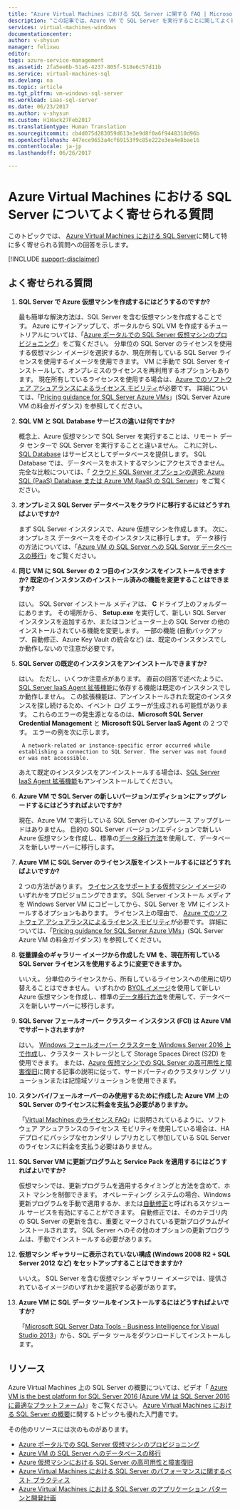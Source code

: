 ```yaml
---
title: "Azure Virtual Machines における SQL Server に関する FAQ | Microsoft Docs"
description: "この記事では、Azure VM で SQL Server を実行することに関してよく寄せられる質問に対する回答を示します。"
services: virtual-machines-windows
documentationcenter: 
author: v-shysun
manager: felixwu
editor: 
tags: azure-service-management
ms.assetid: 2fa5ee6b-51a6-4237-805f-518e6c57d11b
ms.service: virtual-machines-sql
ms.devlang: na
ms.topic: article
ms.tgt_pltfrm: vm-windows-sql-server
ms.workload: iaas-sql-server
ms.date: 06/23/2017
ms.author: v-shysun
ms.custom: H1Hack27Feb2017
ms.translationtype: Human Translation
ms.sourcegitcommit: cb4d075d283059d613e3e9d8f0a6f9448310d96b
ms.openlocfilehash: 447ece9653a4cf69153f9c85e222e3ea4e8bae16
ms.contentlocale: ja-jp
ms.lasthandoff: 06/26/2017

---
```

# <a name="frequently-asked-questions-for-sql-server-on-azure-virtual-machines"></a>Azure Virtual Machines における SQL Server についてよく寄せられる質問
このトピックでは、 [Azure Virtual Machines における SQL Server](https://azure.microsoft.com/services/virtual-machines/sql-server/)に関して特に多く寄せられる質問への回答を示します。

[!INCLUDE [support-disclaimer](../../../../includes/support-disclaimer.md)]

## <a name="frequently-asked-questions"></a>よく寄せられる質問

1. **SQL Server で Azure 仮想マシンを作成するにはどうするのですか?**

    最も簡単な解決方法は、SQL Server を含む仮想マシンを作成することです。 Azure にサインアップして、ポータルから SQL VM を作成するチュートリアルについては、「[Azure ポータルでの SQL Server 仮想マシンのプロビジョニング](virtual-machines-windows-portal-sql-server-provision.md)」をご覧ください。 分単位の SQL Server のライセンスを使用する仮想マシン イメージを選択するか、現在所有している SQL Server ライセンスを使用するイメージを使用できます。 VM に手動で SQL Server をインストールして、オンプレミスのライセンスを再利用するオプションもあります。 現在所有しているライセンスを使用する場合は、[Azure でのソフトウェア アシュアランスによるライセンス モビリティ](https://azure.microsoft.com/pricing/license-mobility/)が必要です。 詳細については、「[Pricing guidance for SQL Server Azure VMs](virtual-machines-windows-sql-server-pricing-guidance.md)」(SQL Server Azure VM の料金ガイダンス) を参照してください。

1. **SQL VM と SQL Database サービスの違いは何ですか?**

    概念上、Azure 仮想マシンで SQL Server を実行することは、リモート データ センターで SQL Server を実行することと違いません。 これに対し、 [SQL Database](../../../sql-database/sql-database-technical-overview.md) はサービスとしてデータベースを提供します。 SQL Database では、データベースをホストするマシンにアクセスできません。 完全な比較については、「 [クラウド SQL Server オプションの選択: Azure SQL (PaaS) Database または Azure VM (IaaS) の SQL Server](../../../sql-database/sql-database-paas-vs-sql-server-iaas.md)」をご覧ください。

1. **オンプレミス SQL Server データベースをクラウドに移行するにはどうすればよいですか?**

    まず SQL Server インスタンスで、Azure 仮想マシンを作成します。 次に、オンプレミス データベースをそのインスタンスに移行します。 データ移行の方法については、「[Azure VM の SQL Server への SQL Server データベースの移行](virtual-machines-windows-migrate-sql.md)」をご覧ください。

1. **同じ VM に SQL Server の 2 つ目のインスタンスをインストールできますか? 既定のインスタンスのインストール済みの機能を変更することはできますか?**

    はい。 SQL Server インストール メディアは、 **C** ドライブ上のフォルダーにあります。 その場所から、 **Setup.exe** を実行して、新しい SQL Server インスタンスを追加するか、またはコンピューター上の SQL Server の他のインストールされている機能を変更します。 一部の機能 (自動バックアップ、自動修正、Azure Key Vault の統合など) は、既定のインスタンスでしか動作しないので注意が必要です。

1. **SQL Server の既定のインスタンスをアンインストールできますか?**

    はい。 ただし、いくつか注意点があります。 直前の回答で述べたように、[SQL Server IaaS Agent 拡張機能](virtual-machines-windows-sql-server-agent-extension.md)に依存する機能は既定のインスタンスでしか動作しません。 この拡張機能は、アンインストールされた既定のインスタンスを探し続けるため、イベント ログ エラーが生成される可能性があります。 これらのエラーの発生源となるのは、**Microsoft SQL Server Credential Management** と **Microsoft SQL Server IaaS Agent** の 2 つです。 エラーの例を次に示します。
    
        A network-related or instance-specific error occurred while establishing a connection to SQL Server. The server was not found or was not accessible. 
        
    あえて既定のインスタンスをアンインストールする場合は、[SQL Server IaaS Agent 拡張機能](virtual-machines-windows-sql-server-agent-extension.md)もアンインストールしてください。

1. **Azure VM で SQL Server の新しいバージョン/エディションにアップグレードするにはどうすればよいですか?**

    現在、Azure VM で実行している SQL Server のインプレース アップグレードはありません。 目的の SQL Server バージョン/エディションで新しい Azure 仮想マシンを作成し、標準の[データ移行方法](virtual-machines-windows-migrate-sql.md)を使用して、データベースを新しいサーバーに移行します。

1. **Azure VM に SQL Server のライセンス版をインストールするにはどうすればよいですか?**

    2 つの方法があります。 [ライセンスをサポートする仮想マシン イメージ](virtual-machines-windows-sql-server-iaas-overview.md#BYOL)のいずれかをプロビジョニングできます。 SQL Server インストール メディアを Windows Server VM にコピーしてから、SQL Server を VM にインストールするオプションもあります。 ライセンス上の理由で、 [Azure でのソフトウェア アシュアランスによるライセンス モビリティ](https://azure.microsoft.com/pricing/license-mobility/)が必要です。 詳細については、「[Pricing guidance for SQL Server Azure VMs](virtual-machines-windows-sql-server-pricing-guidance.md)」(SQL Server Azure VM の料金ガイダンス) を参照してください。

1. **従量課金のギャラリー イメージから作成した VM を、現在所有している SQL Server ライセンスを使用するように変更できますか。**

    いいえ。 分単位のライセンスから、所有しているライセンスへの使用に切り替えることはできません。 いずれかの [BYOL イメージ](virtual-machines-windows-sql-server-iaas-overview.md#BYOL)を使用して新しい Azure 仮想マシンを作成し、標準の[データ移行方法](virtual-machines-windows-migrate-sql.md)を使用して、データベースを新しいサーバーに移行します。

1. **SQL Server フェールオーバー クラスター インスタンス (FCI) は Azure VM でサポートされますか?**

   はい。 [Windows フェールオーバー クラスターを Windows Server 2016 上で作成](virtual-machines-windows-portal-sql-create-failover-cluster.md)し、クラスター ストレージとして Storage Spaces Direct (S2D) を使用できます。 または、[Azure 仮想マシンでの SQL Server の高可用性と障害復旧](virtual-machines-windows-sql-high-availability-dr.md#azure-only-high-availability-solutions)に関する記事の説明に従って、サードパーティのクラスタリング ソリューションまたは記憶域ソリューションを使用できます。

1. **スタンバイ/フェールオーバーのみ使用するために作成した Azure VM 上の SQL Server のライセンスに料金を支払う必要がありますか。**

    「[Virtual Machines のライセンス FAQ](http://azure.microsoft.com/pricing/licensing-faq/)」に説明されているように、ソフトウェア アシュアランスのライセンス モビリティを使用している場合は、HA デプロイにパッシブなセカンダリ レプリカとして参加している SQL Server のライセンスに料金を支払う必要はありません。

1. **SQL Server VM に更新プログラムと Service Pack を適用するにはどうすればよいですか?**

    仮想マシンでは、更新プログラムを適用するタイミングと方法を含めて、ホスト マシンを制御できます。 オペレーティング システムの場合、Windows 更新プログラムを手動で適用するか、または[自動修正](virtual-machines-windows-sql-automated-patching.md)と呼ばれるスケジュール サービスを有効にすることができます。 自動修正では、そのカテゴリ内の SQL Server の更新を含む、重要とマークされている更新プログラムがインストールされます。 SQL Server へのその他のオプションの更新プログラムは、手動でインストールする必要があります。

1. **仮想マシン ギャラリーに表示されていない構成 (Windows 2008 R2  + SQL Server 2012 など) をセットアップすることはできますか?**

    いいえ。 SQL Server を含む仮想マシン ギャラリー イメージでは、提供されているイメージのいずれかを選択する必要があります。

1. **Azure VM に SQL データ ツールをインストールするにはどうすればよいですか?**

     「[Microsoft SQL Server Data Tools - Business Intelligence for Visual Studio 2013](https://www.microsoft.com/en-us/download/details.aspx?id=42313)」から、SQL データ ツールをダウンロードしてインストールします。

## <a name="resources"></a>リソース

Azure Virtual Machines 上の SQL Server の概要については、ビデオ「 [Azure VM is the best platform for SQL Server 2016 (Azure VM は SQL Server 2016 に最適なプラットフォーム)](https://channel9.msdn.com/Events/DataDriven/SQLServer2016/Azure-VM-is-the-best-platform-for-SQL-Server-2016)」をご覧ください。 [Azure Virtual Machines における SQL Server の概要](virtual-machines-windows-sql-server-iaas-overview.md)に関するトピックも優れた入門書です。

その他のリソースには次のものがあります。

* [Azure ポータルでの SQL Server 仮想マシンのプロビジョニング](virtual-machines-windows-portal-sql-server-provision.md)
* [Azure VM の SQL Server へのデータベースの移行](virtual-machines-windows-migrate-sql.md)
* [Azure 仮想マシンにおける SQL Server の高可用性と障害復旧](virtual-machines-windows-sql-high-availability-dr.md)
* [Azure Virtual Machines における SQL Server のパフォーマンスに関するベスト プラクティス](virtual-machines-windows-sql-performance.md)
* [Azure Virtual Machines における SQL Server のアプリケーション パターンと開発計画](virtual-machines-windows-sql-server-app-patterns-dev-strategies.md) 
